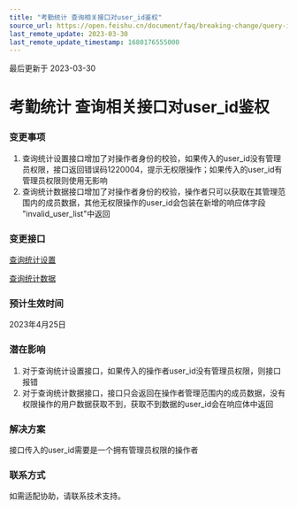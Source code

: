 ```yaml
---
title: "考勤统计 查询相关接口对user_id鉴权"
source_url: https://open.feishu.cn/document/faq/breaking-change/query-interfaces-to-authenticate-user_id
last_remote_update: 2023-03-30
last_remote_update_timestamp: 1680176555000
---
```

最后更新于 2023-03-30

# 考勤统计 查询相关接口对user_id鉴权
### 变更事项
1. 查询统计设置接口增加了对操作者身份的校验，如果传入的user_id没有管理员权限，接口返回错误码1220004，提示无权限操作；如果传入的user_id有管理员权限则使用无影响
2. 查询统计数据接口增加了对操作者身份的校验，操作者只可以获取在其管理范围内的成员数据，其他无权限操作的user_id会包装在新增的响应体字段 "invalid_user_list"中返回
### 变更接口
[查询统计设置](https://open.feishu.cn/document/uAjLw4CM/ukTMukTMukTM/reference/attendance-v1/user_stats_view/query)

[查询统计数据](https://open.feishu.cn/document/uAjLw4CM/ukTMukTMukTM/reference/attendance-v1/user_stats_data/query)
### 预计生效时间
2023年4月25日
### 潜在影响
1. 对于查询统计设置接口，如果传入的操作者user_id没有管理员权限，则接口报错
2. 对于查询统计数据接口，接口只会返回在操作者管理范围内的成员数据，没有权限操作的用户数据获取不到，获取不到数据的user_id会在响应体中返回
### 解决方案
接口传入的user_id需要是一个拥有管理员权限的操作者
### 联系方式
如需适配协助，请联系技术支持。
